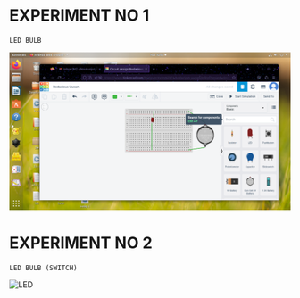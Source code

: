 # EXPERIMENT NO 1
```
LED BULB
```

![LED](https://github.com/DevanaKD/10-DAYS-INTERNSHIP/blob/main/img/day2exp1.png)

# EXPERIMENT NO 2
```
LED BULB (SWITCH)
```
![LED](https://github.com/DevanaKD/10-DAYS-INTERNSHIP/blob/main/img/day2exp2.png)
